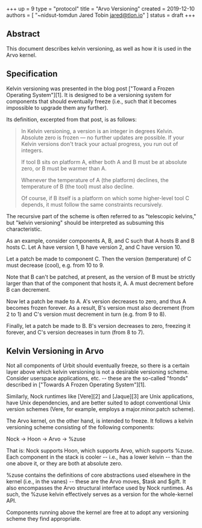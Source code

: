 +++
up = 9
type = "protocol"
title = "Arvo Versioning"
created = 2019-12-10
authors = [
  "~nidsut-tomdun Jared Tobin <jared@tlon.io>"
]
status = draft
+++

## Abstract

This document describes kelvin versioning, as well as how it is used in the
Arvo kernel.

## Specification

Kelvin versioning was presented in the blog post ["Toward a Frozen Operating
System"][1].  It is designed to be a versioning system for components that
should eventually freeze (i.e., such that it becomes impossible to upgrade them
any further).

Its definition, excerpted from that post, is as follows:

> In Kelvin versioning, a version is an integer in degrees Kelvin. Absolute
> zero is frozen — no further updates are possible. If your Kelvin versions
> don't track your actual progress, you run out of integers.
>
> If tool B sits on platform A, either both A and B must be at absolute zero,
> or B must be warmer than A.
>
> Whenever the temperature of A (the platform) declines, the temperature of B
> (the tool) must also decline.
>
> Of course, if B itself is a platform on which some higher-level tool C
> depends, it must follow the same constraints recursively.

The recursive part of the scheme is often referred to as "telescopic kelvins,"
but "kelvin versioning" should be interpreted as subsuming this characteristic.

As an example, consider components A, B, and C such that A hosts B and B hosts
C.  Let A have version 1, B have version 2, and C have version 10.

Let a patch be made to component C.  Then the version (temperature) of C must
decrease (cool), e.g. from 10 to 9.

Note that B can't be patched, at present, as the version of B must be strictly
larger than that of the component that hosts it, A.  A must decrement before B
can decrement.

Now let a patch be made to A.  A's version decreases to zero, and thus A
becomes frozen forever.  As a result, B's version must also decrement (from 2
to 1) and C's version must decrement in turn (e.g. from 9 to 8).

Finally, let a patch be made to B.  B's version decreases to zero, freezing it
forever, and C's version decreases in turn (from 8 to 7).

## Kelvin Versioning in Arvo

Not all components of Urbit should eventually freeze, so there is a certain
layer above which kelvin versioning is not a desirable versioning scheme.
Consider userspace applications, etc. -- these are the so-called "fronds"
described in ["Towards A Frozen Operating System"][1].

Similarly, Nock runtimes like [Vere][2] and [Jaque][3] are Unix applications,
have Unix dependencies, and are better suited to adopt conventional Unix
version schemes (Vere, for example, employs a major.minor.patch scheme).

The Arvo kernel, on the other hand, is intended to freeze.  It follows a kelvin
versioning scheme consisting of the following components:

  Nock -> Hoon -> Arvo -> %zuse

That is: Nock supports Hoon, which supports Arvo, which supports %zuse.  Each
component in the stack is cooler -- i.e., has a lower kelvin -- than the one
above it, or they are both at absolute zero.

%zuse contains the definitions of core abstractions used elsewhere in the
kernel (i.e., in the vanes) -- these are the Arvo moves, $task and $gift.  It
also encompasses the Arvo structural interface used by Nock runtimes.  As such,
the %zuse kelvin effectively serves as a version for the whole-kernel API.

Components running above the kernel are free at to adopt any versioning scheme
they find appropriate.

